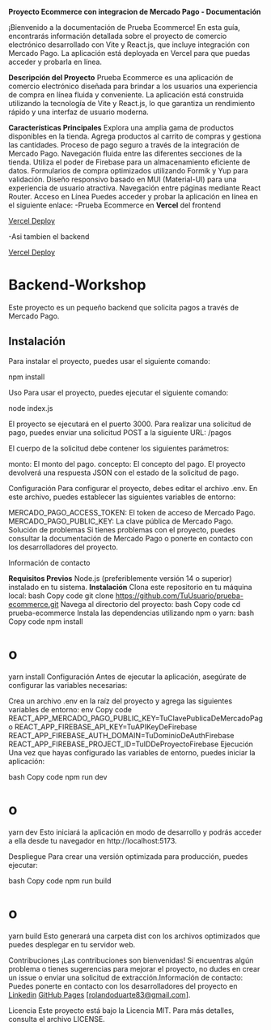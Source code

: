 **Proyecto Ecommerce con integracion de Mercado Pago - Documentación**

¡Bienvenido a la documentación de Prueba Ecommerce! En esta guía, encontrarás información detallada sobre el proyecto de comercio electrónico desarrollado con Vite y React.js, que incluye integración con Mercado Pago. La aplicación está deployada en Vercel para que puedas acceder y probarla en línea.

**Descripción del Proyecto**
Prueba Ecommerce es una aplicación de comercio electrónico diseñada para brindar a los usuarios una experiencia de compra en línea fluida y conveniente. La aplicación está construida utilizando la tecnología de Vite y React.js, lo que garantiza un rendimiento rápido y una interfaz de usuario moderna.

**Características Principales**
Explora una amplia gama de productos disponibles en la tienda.
Agrega productos al carrito de compras y gestiona las cantidades.
Proceso de pago seguro a través de la integración de Mercado Pago.
Navegación fluida entre las diferentes secciones de la tienda.
Utiliza el poder de Firebase para un almacenamiento eficiente de datos.
Formularios de compra optimizados utilizando Formik y Yup para validación.
Diseño responsivo basado en MUI (Material-UI) para una experiencia de usuario atractiva.
Navegación entre páginas mediante React Router.
Acceso en Línea
Puedes acceder y probar la aplicación en línea en el siguiente enlace: 
-Prueba Ecommerce en **Vercel** del frontend

[Vercel Deploy](https://workshop-ecommerce-five.vercel.app/)

-Asi tambien el backend 

[Vercel Deploy](https://backend-worshop.vercel.app/)
# Backend-Workshop

Este proyecto es un pequeño backend que solicita pagos a través de Mercado Pago.

## Instalación

Para instalar el proyecto, puedes usar el siguiente comando:

npm install

Uso
Para usar el proyecto, puedes ejecutar el siguiente comando:

node index.js

El proyecto se ejecutará en el puerto 3000. Para realizar una solicitud de pago, puedes enviar una solicitud POST a la siguiente URL:
/pagos

El cuerpo de la solicitud debe contener los siguientes parámetros:

monto: El monto del pago.
concepto: El concepto del pago.
El proyecto devolverá una respuesta JSON con el estado de la solicitud de pago.

Configuración
Para configurar el proyecto, debes editar el archivo .env. En este archivo, puedes establecer las siguientes variables de entorno:

MERCADO_PAGO_ACCESS_TOKEN: El token de acceso de Mercado Pago.
MERCADO_PAGO_PUBLIC_KEY: La clave pública de Mercado Pago.
Solución de problemas
Si tienes problemas con el proyecto, puedes consultar la documentación de Mercado Pago o ponerte en contacto con los desarrolladores del proyecto.

Información de contacto

**Requisitos Previos**
Node.js (preferiblemente versión 14 o superior) instalado en tu sistema.
**Instalación**
Clona este repositorio en tu máquina local:
bash
Copy code
git clone https://github.com/TuUsuario/prueba-ecommerce.git
Navega al directorio del proyecto:
bash
Copy code
cd prueba-ecommerce
Instala las dependencias utilizando npm o yarn:
bash
Copy code
npm install
# o
yarn install
Configuración
Antes de ejecutar la aplicación, asegúrate de configurar las variables necesarias:

Crea un archivo .env en la raíz del proyecto y agrega las siguientes variables de entorno:
env
Copy code
REACT_APP_MERCADO_PAGO_PUBLIC_KEY=TuClavePublicaDeMercadoPago
REACT_APP_FIREBASE_API_KEY=TuAPIKeyDeFirebase
REACT_APP_FIREBASE_AUTH_DOMAIN=TuDominioDeAuthFirebase
REACT_APP_FIREBASE_PROJECT_ID=TuIDDeProyectoFirebase
Ejecución
Una vez que hayas configurado las variables de entorno, puedes iniciar la aplicación:

bash
Copy code
npm run dev
# o
yarn dev
Esto iniciará la aplicación en modo de desarrollo y podrás acceder a ella desde tu navegador en http://localhost:5173.

Despliegue
Para crear una versión optimizada para producción, puedes ejecutar:

bash
Copy code
npm run build
# o
yarn build
Esto generará una carpeta dist con los archivos optimizados que puedes desplegar en tu servidor web.

Contribuciones
¡Las contribuciones son bienvenidas! Si encuentras algún problema o tienes sugerencias para mejorar el proyecto, no dudes en crear un issue o enviar una solicitud de extracción.Información de contacto: Puedes ponerte en contacto con los desarrolladores del proyecto en 
[Linkedin](https://www.linkedin.com/in/rolando-ramon-duarte-93116b17a/)
[GitHub Pages](https://github.com/Rolando-Du/)
[rolandoduarte83@gmail.com].

Licencia
Este proyecto está bajo la Licencia MIT. Para más detalles, consulta el archivo LICENSE.
